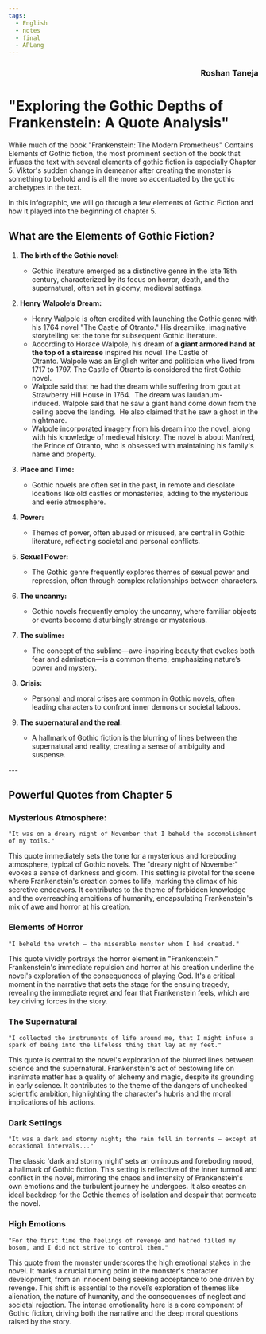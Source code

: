 ```yaml
---
tags:
  - English
  - notes
  - final
  - APLang
---
```

### <div align="right">Roshan Taneja</div>
# "Exploring the Gothic Depths of Frankenstein: A Quote Analysis"

While much of the book "Frankenstein: The Modern Prometheus" Contains Elements of Gothic fiction, the most prominent section of the book that infuses the text with several elements of gothic fiction is especially Chapter 5. Viktor's sudden change in demeanor after creating the monster is something to behold and is all the more so accentuated by the gothic archetypes in the text.

In this infographic, we will go through a few elements of Gothic Fiction and how it played into the beginning of chapter 5. 

## What are the Elements of Gothic Fiction?

1. **The birth of the Gothic novel:**
    
    - Gothic literature emerged as a distinctive genre in the late 18th century, characterized by its focus on horror, death, and the supernatural, often set in gloomy, medieval settings.
2. **Henry Walpole’s Dream:**
    
    - Henry Walpole is often credited with launching the Gothic genre with his 1764 novel "The Castle of Otranto." His dreamlike, imaginative storytelling set the tone for subsequent Gothic literature.
    - According to Horace Walpole, his dream of **a giant armored hand at the top of a staircase** inspired his novel The Castle of Otranto. Walpole was an English writer and politician who lived from 1717 to 1797. The Castle of Otranto is considered the first Gothic novel.
    - Walpole said that he had the dream while suffering from gout at Strawberry Hill House in 1764.  The dream was laudanum-induced. Walpole said that he saw a giant hand come down from the ceiling above the landing.  He also claimed that he saw a ghost in the nightmare.
    - Walpole incorporated imagery from his dream into the novel, along with his knowledge of medieval history. The novel is about Manfred, the Prince of Otranto, who is obsessed with maintaining his family's name and property.
      
3. **Place and Time:**
    
    - Gothic novels are often set in the past, in remote and desolate locations like old castles or monasteries, adding to the mysterious and eerie atmosphere.
4. **Power:**
    
    - Themes of power, often abused or misused, are central in Gothic literature, reflecting societal and personal conflicts.
5. **Sexual Power:**
    
    - The Gothic genre frequently explores themes of sexual power and repression, often through complex relationships between characters.
6. **The uncanny:**
    
    - Gothic novels frequently employ the uncanny, where familiar objects or events become disturbingly strange or mysterious.
7. **The sublime:**
    
    - The concept of the sublime—awe-inspiring beauty that evokes both fear and admiration—is a common theme, emphasizing nature’s power and mystery.
8. **Crisis:**
    
    - Personal and moral crises are common in Gothic novels, often leading characters to confront inner demons or societal taboos.
9. **The supernatural and the real:**
    
    - A hallmark of Gothic fiction is the blurring of lines between the supernatural and reality, creating a sense of ambiguity and suspense.


<div style="page-break-after: always;"></div>
---

## Powerful Quotes from Chapter 5

### Mysterious Atmosphere:
```
"It was on a dreary night of November that I beheld the accomplishment of my toils."
```

This quote immediately sets the tone for a mysterious and foreboding atmosphere, typical of Gothic novels. The "dreary night of November" evokes a sense of darkness and gloom. This setting is pivotal for the scene where Frankenstein's creation comes to life, marking the climax of his secretive endeavors. It contributes to the theme of forbidden knowledge and the overreaching ambitions of humanity, encapsulating Frankenstein's mix of awe and horror at his creation.

### Elements of Horror

```
"I beheld the wretch — the miserable monster whom I had created."
```

This quote vividly portrays the horror element in "Frankenstein." Frankenstein's immediate repulsion and horror at his creation underline the novel's exploration of the consequences of playing God. It's a critical moment in the narrative that sets the stage for the ensuing tragedy, revealing the immediate regret and fear that Frankenstein feels, which are key driving forces in the story.

### The Supernatural

```
"I collected the instruments of life around me, that I might infuse a spark of being into the lifeless thing that lay at my feet."
```

This quote is central to the novel's exploration of the blurred lines between science and the supernatural. Frankenstein's act of bestowing life on inanimate matter has a quality of alchemy and magic, despite its grounding in early science. It contributes to the theme of the dangers of unchecked scientific ambition, highlighting the character's hubris and the moral implications of his actions.

### Dark Settings

```
"It was a dark and stormy night; the rain fell in torrents — except at occasional intervals..."
```

The classic 'dark and stormy night' sets an ominous and foreboding mood, a hallmark of Gothic fiction. This setting is reflective of the inner turmoil and conflict in the novel, mirroring the chaos and intensity of Frankenstein's own emotions and the turbulent journey he undergoes. It also creates an ideal backdrop for the Gothic themes of isolation and despair that permeate the novel.

### High Emotions

```
"For the first time the feelings of revenge and hatred filled my bosom, and I did not strive to control them."
```

 This quote from the monster underscores the high emotional stakes in the novel. It marks a crucial turning point in the monster's character development, from an innocent being seeking acceptance to one driven by revenge. This shift is essential to the novel’s exploration of themes like alienation, the nature of humanity, and the consequences of neglect and societal rejection. The intense emotionality here is a core component of Gothic fiction, driving both the narrative and the deep moral questions raised by the story.